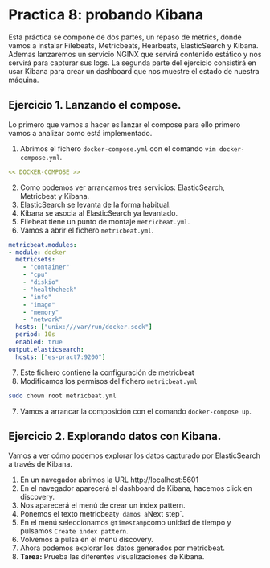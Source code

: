 # Practica 8: probando Kibana

Esta práctica se compone de dos partes, un repaso de metrics, donde vamos a instalar Filebeats, Metricbeats, Hearbeats, ElasticSearch y Kibana. Ademas lanzaremos un servicio NGINX que servirá contenido estático y nos servirá para capturar sus logs. La segunda parte del ejercicio consistirá en usar Kibana para crear un dashboard que nos muestre el estado de nuestra máquina.

## Ejercicio 1. Lanzando el compose.

Lo primero que vamos a hacer es lanzar el compose para ello primero vamos a analizar como está implementado.

1. Abrimos el fichero `docker-compose.yml` con el comando `vim docker-compose.yml`.

```yaml
<< DOCKER-COMPOSE >>
```

2. Como podemos ver arrancamos tres servicios: ElasticSearch, Metricbeat y Kibana.
3. ElasticSearch se levanta de la forma habitual.
4. Kibana se asocia al ElasticSearch ya levantado.
5. Filebeat tiene un punto de montaje `metricbeat.yml`.
6. Vamos a abrir el fichero `metricbeat.yml`.

```yaml
metricbeat.modules:
- module: docker
  metricsets:
    - "container"
    - "cpu"
    - "diskio"
    - "healthcheck"
    - "info"
    - "image"
    - "memory"
    - "network"
  hosts: ["unix:///var/run/docker.sock"]
  period: 10s
  enabled: true
output.elasticsearch:
  hosts: ["es-pract7:9200"]
```

7. Este fichero contiene la configuración de metricbeat
8. Modificamos los permisos del fichero `metricbeat.yml` 

```bash
sudo chown root metricbeat.yml
```

7. Vamos a arrancar la composición con el comando `docker-compose up`.

## Ejercicio 2. Explorando datos con Kibana.

Vamos a ver cómo podemos explorar los datos capturado por ElasticSearch a través de Kibana.

1. En un navegador abrimos la URL http://localhost:5601
2. En el navegador aparecerá el dashboard de Kibana, hacemos click en discovery.
3. Nos aparecerá el menú de crear un índex pattern.
4. Ponemos el texto metricbeat` y damos a `Next step`.
5. En el menú seleccionamos `@timestamp`como unidad de tiempo y pulsamos `Create index pattern`.
6. Volvemos a pulsa en el menú discovery.
7. Ahora podemos explorar los datos generados por metricbeat.
8. **Tarea:** Prueba las diferentes visualizaciones de Kibana.